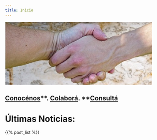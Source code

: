 ```yaml
---
title: Inicio
---
```

![Encuentro](/images/uploads/manos.jpg)

## [**Conocénos**](/quienes-somos/)**.                    **[**Colaborá**](/colabora/)**.       **[**Consultá**](/jurisprudencia/)

# Últimas Noticias:

{{% post_list %}}
